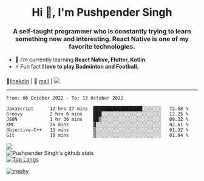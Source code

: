 <h1 align="center">Hi 👋, I'm Pushpender Singh</h1>
<h3 align="center">A self-taught programmer who is constantly trying to learn something new and interesting. React Native is one of my favorite technologies.</h3>

- 🌱 I’m currently learning **React Native, Flutter, Kotlin**
- ⚡ Fun fact **I love to play Badminton and Football.**

👔[linekdin](https://www.linkedin.com/in/pushpender-singh-240061202/) | 📧 [mail](mailto:pushpendersingh@p2devs.com) | ![](https://komarev.com/ghpvc/?username=pushpender-singh-ap&color=blue)


---

<!--START_SECTION:waka-->

```text
From: 06 October 2022 - To: 13 October 2022

JavaScript      12 hrs 27 mins  ██████████████████░░░░░░░   72.58 %
Groovy          2 hrs 6 mins    ███░░░░░░░░░░░░░░░░░░░░░░   12.25 %
JSON            1 hr 36 mins    ██▒░░░░░░░░░░░░░░░░░░░░░░   09.32 %
XML             26 mins         ▓░░░░░░░░░░░░░░░░░░░░░░░░   02.61 %
Objective-C++   13 mins         ▒░░░░░░░░░░░░░░░░░░░░░░░░   01.32 %
Git             10 mins         ▒░░░░░░░░░░░░░░░░░░░░░░░░   01.04 %
```

<!--END_SECTION:waka-->

<img align="left" src="https://github-readme-streak-stats.herokuapp.com/?user=pushpender-singh-ap&theme=dark" /></br>
![Pushpender Singh's github stats](https://github-readme-stats.vercel.app/api?username=pushpender-singh-ap&show_icons=true&theme=radical&count_private=true)</br>
[![Top Langs](https://github-readme-stats.vercel.app/api/top-langs/?username=pushpender-singh-ap&theme=radical)](https://github.com/pushpender-singh-ap/github-readme-stats)

[![trophy](https://github-profile-trophy.vercel.app/?username=pushpender-singh-ap&theme=radical)](https://github.com/pushpender-singh-ap/pushpender-singh-ap)
